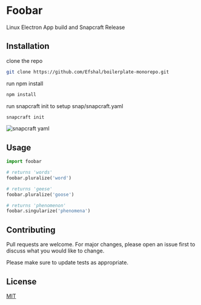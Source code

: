 # Foobar

Linux Electron App build and Snapcraft Release
## Installation

clone the repo 
```bash
git clone https://github.com/Efshal/boilerplate-monorepo.git
```
run npm install
```bash
npm install
```
run snapcraft init to setup snap/snapcraft.yaml
```bash
snapcraft init
```
![snapcraft yaml](https://user-images.githubusercontent.com/42158443/147403582-8d7588b8-9a8a-4aa7-bd16-be28ef5ba22f.png)


## Usage

```python
import foobar

# returns 'words'
foobar.pluralize('word')

# returns 'geese'
foobar.pluralize('goose')

# returns 'phenomenon'
foobar.singularize('phenomena')
```

## Contributing
Pull requests are welcome. For major changes, please open an issue first to discuss what you would like to change.

Please make sure to update tests as appropriate.

## License
[MIT](https://choosealicense.com/licenses/mit/)
